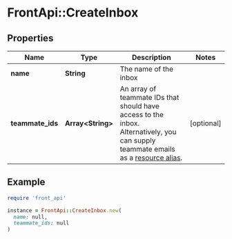 # FrontApi::CreateInbox

## Properties

| Name | Type | Description | Notes |
| ---- | ---- | ----------- | ----- |
| **name** | **String** | The name of the inbox |  |
| **teammate_ids** | **Array&lt;String&gt;** | An array of teammate IDs that should have access to the inbox. Alternatively, you can supply teammate emails as a [resource alias](https://dev.frontapp.com/docs/resource-aliases-1). | [optional] |

## Example

```ruby
require 'front_api'

instance = FrontApi::CreateInbox.new(
  name: null,
  teammate_ids: null
)
```

